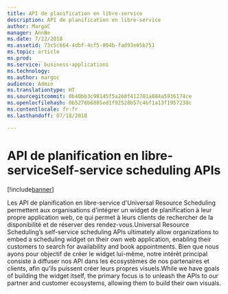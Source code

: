 ```yaml
---
title: API de planification en libre-service
description: API de planification en libre-service
author: MargoC
manager: AnnBe
ms.date: 7/22/2018
ms.assetid: 73c5c664-4dbf-4cf5-804b-fad93e65b751
ms.topic: article
ms.prod: 
ms.service: business-applications
ms.technology: 
ms.author: margoc
audience: Admin
ms.translationtype: HT
ms.sourcegitcommit: 0b40bb3c98145f5a260f412701a884a5936174ce
ms.openlocfilehash: 0b5276b6885ed1f92528b57c4bf1a13f1957238c
ms.contentlocale: fr-fr
ms.lasthandoff: 07/18/2018

---
```


#  <a name="self-service-scheduling-apis"></a><span data-ttu-id="92103-103">API de planification en libre-service</span><span class="sxs-lookup"><span data-stu-id="92103-103">Self-service scheduling APIs</span></span>


[!include[banner](../../../../includes/banner.md)]

<span data-ttu-id="92103-104">Les API de planification en libre-service d'Universal Resource Scheduling permettent aux organisations d'intégrer un widget de planification à leur propre application web, ce qui permet à leurs clients de rechercher de la disponibilité et de réserver des rendez-vous.</span><span class="sxs-lookup"><span data-stu-id="92103-104">Universal Resource Scheduling’s self-service scheduling APIs ultimately allow organizations to embed a scheduling widget on their own web application, enabling their customers to search for availability and book appointments.</span></span> <span data-ttu-id="92103-105">Bien que nous ayons pour objectif de créer le widget lui-même, notre intérêt principal consiste à diffuser nos API dans les écosystèmes de nos partenaires et clients, afin qu'ils puissent créer leurs propres visuels.</span><span class="sxs-lookup"><span data-stu-id="92103-105">While we have goals of building the widget itself, the primary focus is to unleash the APIs to our partner and customer ecosystems, allowing them to build their own visuals.</span></span>

